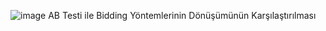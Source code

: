 ![image](https://github.com/KuleGizem/AB_Testing/assets/156896199/a5c27a44-5a9e-46ff-95aa-df5d3a30ca63)
AB Testi ile Bidding Yöntemlerinin
Dönüşümünün Karşılaştırılması
